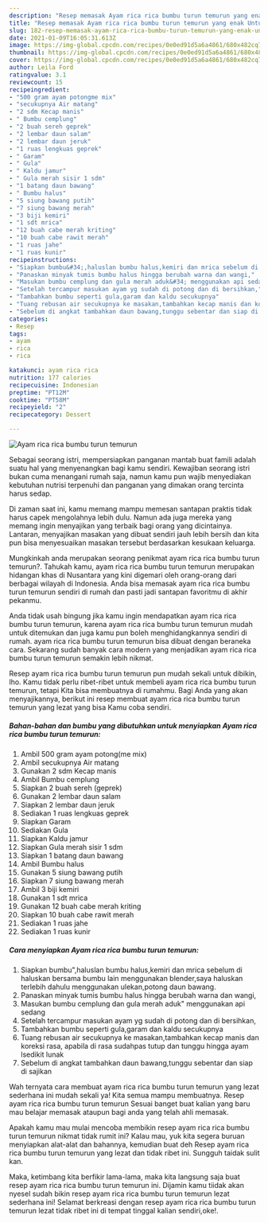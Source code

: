 ```yaml
---
description: "Resep memasak Ayam rica rica bumbu turun temurun yang enak Untuk Jualan"
title: "Resep memasak Ayam rica rica bumbu turun temurun yang enak Untuk Jualan"
slug: 182-resep-memasak-ayam-rica-rica-bumbu-turun-temurun-yang-enak-untuk-jualan
date: 2021-01-09T16:05:31.613Z
image: https://img-global.cpcdn.com/recipes/0e0ed91d5a6a4861/680x482cq70/ayam-rica-rica-bumbu-turun-temurun-foto-resep-utama.jpg
thumbnail: https://img-global.cpcdn.com/recipes/0e0ed91d5a6a4861/680x482cq70/ayam-rica-rica-bumbu-turun-temurun-foto-resep-utama.jpg
cover: https://img-global.cpcdn.com/recipes/0e0ed91d5a6a4861/680x482cq70/ayam-rica-rica-bumbu-turun-temurun-foto-resep-utama.jpg
author: Leila Ford
ratingvalue: 3.1
reviewcount: 15
recipeingredient:
- "500 gram ayam potongme mix"
- "secukupnya Air matang"
- "2 sdm Kecap manis"
- " Bumbu cemplung"
- "2 buah sereh geprek"
- "2 lembar daun salam"
- "2 lembar daun jeruk"
- "1 ruas lengkuas geprek"
- " Garam"
- " Gula"
- " Kaldu jamur"
- " Gula merah sisir 1 sdm"
- "1 batang daun bawang"
- " Bumbu halus"
- "5 siung bawang putih"
- "7 siung bawang merah"
- "3 biji kemiri"
- "1 sdt mrica"
- "12 buah cabe merah kriting"
- "10 buah cabe rawit merah"
- "1 ruas jahe"
- "1 ruas kunir"
recipeinstructions:
- "Siapkan bumbu&#34;,haluslan bumbu halus,kemiri dan mrica sebelum di haluskan bersama bumbu lain menggunakan blender,saya haluskan terlebih dahulu menggunakan ulekan,potong daun bawang."
- "Panaskan minyak tumis bumbu halus hingga berubah warna dan wangi,"
- "Masukan bumbu cemplung dan gula merah aduk&#34; menggunakan api sedang"
- "Setelah tercampur masukan ayam yg sudah di potong dan di bersihkan,"
- "Tambahkan bumbu seperti gula,garam dan kaldu secukupnya"
- "Tuang rebusan air secukupnya ke masakan,tambahkan kecap manis dan koreksi rasa, apabila di rasa sudahpas tutup dan tunggu hingga ayam lsedikit lunak"
- "Sebelum di angkat tambahkan daun bawang,tunggu sebentar dan siap di sajikan"
categories:
- Resep
tags:
- ayam
- rica
- rica

katakunci: ayam rica rica 
nutrition: 177 calories
recipecuisine: Indonesian
preptime: "PT12M"
cooktime: "PT58M"
recipeyield: "2"
recipecategory: Dessert

---
```



![Ayam rica rica bumbu turun temurun](https://img-global.cpcdn.com/recipes/0e0ed91d5a6a4861/680x482cq70/ayam-rica-rica-bumbu-turun-temurun-foto-resep-utama.jpg)

Sebagai seorang istri, mempersiapkan panganan mantab buat famili adalah suatu hal yang menyenangkan bagi kamu sendiri. Kewajiban seorang istri bukan cuma menangani rumah saja, namun kamu pun wajib menyediakan kebutuhan nutrisi terpenuhi dan panganan yang dimakan orang tercinta harus sedap.

Di zaman  saat ini, kamu memang mampu memesan santapan praktis tidak harus capek mengolahnya lebih dulu. Namun ada juga mereka yang memang ingin menyajikan yang terbaik bagi orang yang dicintainya. Lantaran, menyajikan masakan yang dibuat sendiri jauh lebih bersih dan kita pun bisa menyesuaikan masakan tersebut berdasarkan kesukaan keluarga. 



Mungkinkah anda merupakan seorang penikmat ayam rica rica bumbu turun temurun?. Tahukah kamu, ayam rica rica bumbu turun temurun merupakan hidangan khas di Nusantara yang kini digemari oleh orang-orang dari berbagai wilayah di Indonesia. Anda bisa memasak ayam rica rica bumbu turun temurun sendiri di rumah dan pasti jadi santapan favoritmu di akhir pekanmu.

Anda tidak usah bingung jika kamu ingin mendapatkan ayam rica rica bumbu turun temurun, karena ayam rica rica bumbu turun temurun mudah untuk ditemukan dan juga kamu pun boleh menghidangkannya sendiri di rumah. ayam rica rica bumbu turun temurun bisa dibuat dengan beraneka cara. Sekarang sudah banyak cara modern yang menjadikan ayam rica rica bumbu turun temurun semakin lebih nikmat.

Resep ayam rica rica bumbu turun temurun pun mudah sekali untuk dibikin, lho. Kamu tidak perlu ribet-ribet untuk membeli ayam rica rica bumbu turun temurun, tetapi Kita bisa membuatnya di rumahmu. Bagi Anda yang akan menyajikannya, berikut ini resep membuat ayam rica rica bumbu turun temurun yang lezat yang bisa Kamu coba sendiri.

<!--inarticleads1-->

##### Bahan-bahan dan bumbu yang dibutuhkan untuk menyiapkan Ayam rica rica bumbu turun temurun:

1. Ambil 500 gram ayam potong(me mix)
1. Ambil secukupnya Air matang
1. Gunakan 2 sdm Kecap manis
1. Ambil  Bumbu cemplung
1. Siapkan 2 buah sereh (geprek)
1. Gunakan 2 lembar daun salam
1. Siapkan 2 lembar daun jeruk
1. Sediakan 1 ruas lengkuas geprek
1. Siapkan  Garam
1. Sediakan  Gula
1. Siapkan  Kaldu jamur
1. Siapkan  Gula merah sisir 1 sdm
1. Siapkan 1 batang daun bawang
1. Ambil  Bumbu halus
1. Gunakan 5 siung bawang putih
1. Siapkan 7 siung bawang merah
1. Ambil 3 biji kemiri
1. Gunakan 1 sdt mrica
1. Gunakan 12 buah cabe merah kriting
1. Siapkan 10 buah cabe rawit merah
1. Sediakan 1 ruas jahe
1. Sediakan 1 ruas kunir




<!--inarticleads2-->

##### Cara menyiapkan Ayam rica rica bumbu turun temurun:

1. Siapkan bumbu&#34;,haluslan bumbu halus,kemiri dan mrica sebelum di haluskan bersama bumbu lain menggunakan blender,saya haluskan terlebih dahulu menggunakan ulekan,potong daun bawang.
1. Panaskan minyak tumis bumbu halus hingga berubah warna dan wangi,
1. Masukan bumbu cemplung dan gula merah aduk&#34; menggunakan api sedang
1. Setelah tercampur masukan ayam yg sudah di potong dan di bersihkan,
1. Tambahkan bumbu seperti gula,garam dan kaldu secukupnya
1. Tuang rebusan air secukupnya ke masakan,tambahkan kecap manis dan koreksi rasa, apabila di rasa sudahpas tutup dan tunggu hingga ayam lsedikit lunak
1. Sebelum di angkat tambahkan daun bawang,tunggu sebentar dan siap di sajikan




Wah ternyata cara membuat ayam rica rica bumbu turun temurun yang lezat sederhana ini mudah sekali ya! Kita semua mampu membuatnya. Resep ayam rica rica bumbu turun temurun Sesuai banget buat kalian yang baru mau belajar memasak ataupun bagi anda yang telah ahli memasak.

Apakah kamu mau mulai mencoba membikin resep ayam rica rica bumbu turun temurun nikmat tidak rumit ini? Kalau mau, yuk kita segera buruan menyiapkan alat-alat dan bahannya, kemudian buat deh Resep ayam rica rica bumbu turun temurun yang lezat dan tidak ribet ini. Sungguh taidak sulit kan. 

Maka, ketimbang kita berfikir lama-lama, maka kita langsung saja buat resep ayam rica rica bumbu turun temurun ini. Dijamin kamu tiidak akan nyesel sudah bikin resep ayam rica rica bumbu turun temurun lezat sederhana ini! Selamat berkreasi dengan resep ayam rica rica bumbu turun temurun lezat tidak ribet ini di tempat tinggal kalian sendiri,oke!.

